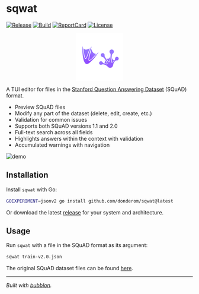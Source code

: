 # sqwat

[![Release](https://img.shields.io/github/v/release/donderom/sqwat.svg?style=flat-square&color=6e54da)](https://github.com/donderom/sqwat/releases)
[![Build](https://img.shields.io/github/actions/workflow/status/donderom/sqwat/build.yml?style=flat-square&logo=github)](https://github.com/donderom/sqwat/actions/workflows/build.yml)
[![ReportCard](https://goreportcard.com/badge/github.com/donderom/sqwat?style=flat-square)](https://goreportcard.com/report/donderom/sqwat)
[![License](https://img.shields.io/badge/license-MIT-463494?style=flat-square)](https://github.com/donderom/sqwat/blob/main/LICENSE)

<p align="center">
<img src="logo.svg" width="128" align="center" alt="The sqwat logo">
</p>

A TUI editor for files in the [Stanford Question Answering Dataset](https://rajpurkar.github.io/SQuAD-explorer/) (SQuAD) format.

* Preview SQuAD files
* Modify any part of the dataset (delete, edit, create, etc.)
* Validation for common issues
* Supports both SQuAD versions 1.1 and 2.0
* Full-text search across all fields
* Highlights answers within the context with validation
* Accumulated warnings with navigation

![demo](https://github.com/user-attachments/assets/eeb5cb91-1cdf-49b3-9ca0-ac43117a9e7c)

## Installation

Install `sqwat` with Go:

```sh
GOEXPERIMENT=jsonv2 go install github.com/donderom/sqwat@latest
```

Or download the latest [release](https://github.com/donderom/sqwat/releases) for your system and architecture.

## Usage

Run `sqwat` with a file in the SQuAD format as its argument:

```sh
sqwat train-v2.0.json
```

The original SQuAD dataset files can be found [here](https://github.com/rajpurkar/SQuAD-explorer/tree/master/dataset).

---

*Built with [bubblon](https://github.com/donderom/bubblon).*
